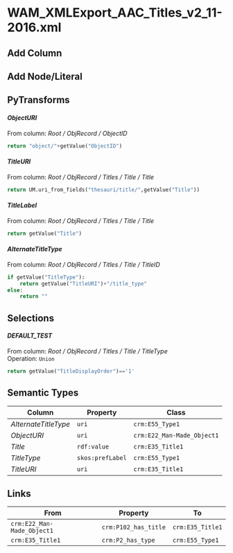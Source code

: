 # WAM_XMLExport_AAC_Titles_v2_11-2016.xml

## Add Column

## Add Node/Literal

## PyTransforms
#### _ObjectURI_
From column: _Root / ObjRecord / ObjectID_
``` python
return "object/"+getValue("ObjectID")
```

#### _TitleURI_
From column: _Root / ObjRecord / Titles / Title / Title_
``` python
return UM.uri_from_fields("thesauri/title/",getValue("Title"))
```

#### _TitleLabel_
From column: _Root / ObjRecord / Titles / Title / Title_
``` python
return getValue("Title")
```

#### _AlternateTitleType_
From column: _Root / ObjRecord / Titles / Title / TitleID_
``` python
if getValue("TitleType"):
    return getValue("TitleURI")+"/title_type"
else:
    return ""
```


## Selections
#### _DEFAULT_TEST_
From column: _Root / ObjRecord / Titles / Title / TitleType_
<br>Operation: `Union`
``` python
return getValue("TitleDisplayOrder")=='1'
```


## Semantic Types
| Column | Property | Class |
|  ----- | -------- | ----- |
| _AlternateTitleType_ | `uri` | `crm:E55_Type1`|
| _ObjectURI_ | `uri` | `crm:E22_Man-Made_Object1`|
| _Title_ | `rdf:value` | `crm:E35_Title1`|
| _TitleType_ | `skos:prefLabel` | `crm:E55_Type1`|
| _TitleURI_ | `uri` | `crm:E35_Title1`|


## Links
| From | Property | To |
|  --- | -------- | ---|
| `crm:E22_Man-Made_Object1` | `crm:P102_has_title` | `crm:E35_Title1`|
| `crm:E35_Title1` | `crm:P2_has_type` | `crm:E55_Type1`|
